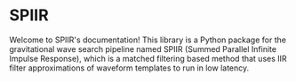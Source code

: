 # SPIIR

Welcome to SPIIR's documentation! This library is a Python package for the gravitational
wave search pipeline named SPIIR (Summed Parallel Infinite Impulse Response), which is
a matched filtering based method that uses IIR filter approximations of waveform
templates to run in low latency.
